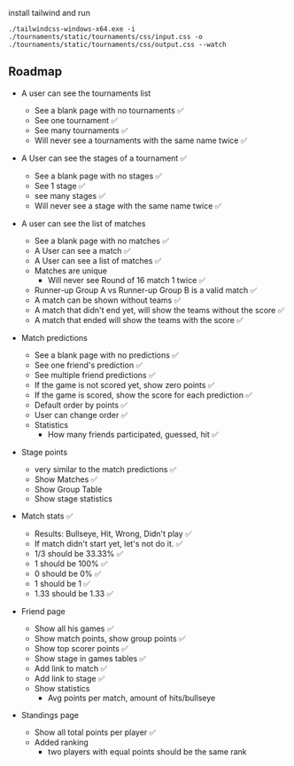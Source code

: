 install tailwind and run

```
./tailwindcss-windows-x64.exe -i ./tournaments/static/tournaments/css/input.css -o ./tournaments/static/tournaments/css/output.css --watch
```


## Roadmap
- A user can see the tournaments list
  - See a blank page with no tournaments ✅
  - See one tournament ✅
  - See many tournaments ✅
  - Will never see a tournaments with the same name twice ✅


- A User can see the stages of a tournament ✅
  - See a blank page with no stages ✅
  - See 1 stage ✅
  - see many stages ✅
  - Will never see a stage with the same name twice ✅


- A user can see the list of matches
  - See a blank page with no matches ✅
  - A User can see a match ✅
  - A User can see a list of matches ✅
  - Matches are unique 
    -  Will never see Round of 16 match 1 twice ✅
  - Runner-up Group A vs Runner-up Group B is a valid match ✅
  - A match can be shown without teams ✅
  - A match that didn't end yet, will show the teams without the score ✅
  - A match that ended will show the teams with the score ✅

  
- Match predictions
  - See a blank page with no predictions ✅
  - See one friend's prediction ✅
  - See multiple friend predictions ✅
  - If the game is not scored yet, show zero points ✅
  - If the game is scored, show the score for each prediction ✅
  - Default order by points ✅
  - User can change order ✅
  - Statistics
    - How many friends participated, guessed, hit ✅



- Stage points
  - very similar to the match predictions ✅
  - Show Matches ✅
  - Show Group Table 
  - Show stage statistics


- Match stats ✅
  - Results: Bullseye, Hit, Wrong, Didn't play ✅
  - If match didn't start yet, let's not do it. ✅
  - 1/3 should be 33.33% ✅
  - 1 should be 100% ✅
  - 0 should be 0% ✅
  - 1 should be 1 ✅
  - 1.33 should be 1.33 ✅


- Friend page
  - Show all his games ✅
  - Show match points, show group points ✅
  - Show top scorer points ✅
  - Show stage in games tables ✅
  - Add link to match ✅
  - Add link to stage ✅
  - Show statistics
    - Avg points per match, amount of hits/bullseye


- Standings page
  - Show all total points per player ✅
  - Added ranking
    - two players with equal points should be the same rank

